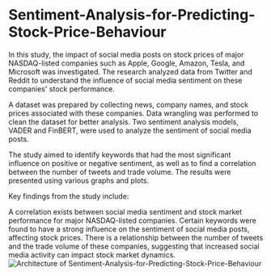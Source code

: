 # Sentiment-Analysis-for-Predicting-Stock-Price-Behaviour
In this study, the impact of social media posts on stock prices of major NASDAQ-listed companies such as Apple, Google, Amazon, Tesla, and Microsoft was investigated. The research analyzed data from Twitter and Reddit to understand the influence of social media sentiment on these companies' stock performance.

A dataset was prepared by collecting news, company names, and stock prices associated with these companies. Data wrangling was performed to clean the dataset for better analysis. Two sentiment analysis models, VADER and FinBERT, were used to analyze the sentiment of social media posts.

The study aimed to identify keywords that had the most significant influence on positive or negative sentiment, as well as to find a correlation between the number of tweets and trade volume. The results were presented using various graphs and plots.

Key findings from the study include:

A correlation exists between social media sentiment and stock market performance for major NASDAQ-listed companies.
Certain keywords were found to have a strong influence on the sentiment of social media posts, affecting stock prices.
There is a relationship between the number of tweets and the trade volume of these companies, suggesting that increased social media activity can impact stock market dynamics.
![Architecture of Sentiment-Analysis-for-Predicting-Stock-Price-Behaviour ](https://github.com/ar-adityarajput/Sentiment-Analysis-of-Stock-Price/blob/main/Projects%20Images/Architecture.png)
